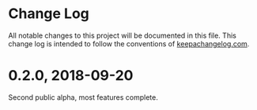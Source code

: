 # Change Log
All notable changes to this project will be documented in this file. This change log is intended to follow the conventions of [keepachangelog.com](http://keepachangelog.com/).

# 0.2.0, 2018-09-20

Second public alpha, most features complete.

